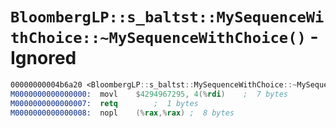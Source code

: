 # `BloombergLP::s_baltst::MySequenceWithChoice::~MySequenceWithChoice()` - Ignored

```nasm
00000000004b6a20 <BloombergLP::s_baltst::MySequenceWithChoice::~MySequenceWithChoice()>:
M0000000000000000:	movl	$4294967295, 4(%rdi)	;  7 bytes
M0000000000000007:	retq		;  1 bytes
M0000000000000008:	nopl	(%rax,%rax)	;  8 bytes
```
